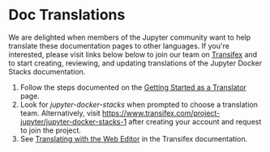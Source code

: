 # Doc Translations

We are delighted when members of the Jupyter community want to help translate these documentation pages to other languages. If you're interested, please visit links below below to join our team on [Transifex](https://transifex.com) and to start creating, reviewing, and updating translations of the Jupyter Docker Stacks documentation.

1. Follow the steps documented on the [Getting Started as a Translator](https://docs.transifex.com/getting-started-1/translators) page.
2. Look for *jupyter-docker-stacks* when prompted to choose a translation team. Alternatively, visit <https://www.transifex.com/project-jupyter/jupyter-docker-stacks-1> after creating your account and request to join the project.
3. See [Translating with the Web Editor](https://docs.transifex.com/translation/translating-with-the-web-editor) in the Transifex documentation.

